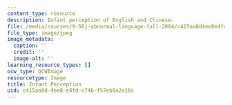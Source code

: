 ```yaml
---
content_type: resource
description: Infant perception of English and Chinese.
file: /media/courses/9-56j-abnormal-language-fall-2004/c415aa8d4ee8e4fdc746f57eb8a2e10c_chp_abLang.jpg
file_type: image/jpeg
image_metadata:
  caption: ''
  credit: ''
  image-alt: ''
learning_resource_types: []
ocw_type: OCWImage
resourcetype: Image
title: Infant Perception
uid: c415aa8d-4ee8-e4fd-c746-f57eb8a2e10c
---
```

